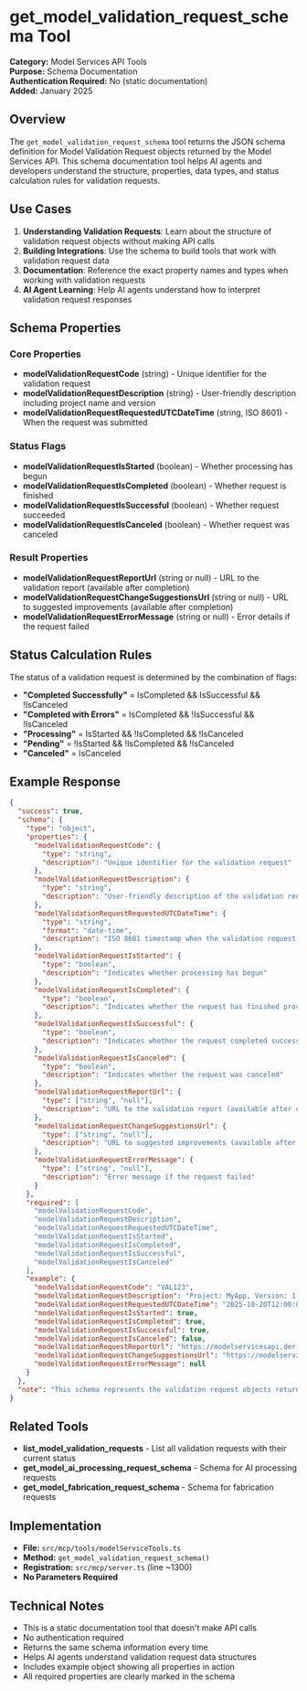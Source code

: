 # get_model_validation_request_schema Tool

**Category:** Model Services API Tools  
**Purpose:** Schema Documentation  
**Authentication Required:** No (static documentation)  
**Added:** January 2025

## Overview

The `get_model_validation_request_schema` tool returns the JSON schema definition for Model Validation Request objects returned by the Model Services API. This schema documentation tool helps AI agents and developers understand the structure, properties, data types, and status calculation rules for validation requests.

## Use Cases

1. **Understanding Validation Requests**: Learn about the structure of validation request objects without making API calls
2. **Building Integrations**: Use the schema to build tools that work with validation request data
3. **Documentation**: Reference the exact property names and types when working with validation requests
4. **AI Agent Learning**: Help AI agents understand how to interpret validation request responses

## Schema Properties

### Core Properties

- **modelValidationRequestCode** (string) - Unique identifier for the validation request
- **modelValidationRequestDescription** (string) - User-friendly description including project name and version
- **modelValidationRequestRequestedUTCDateTime** (string, ISO 8601) - When the request was submitted

### Status Flags

- **modelValidationRequestIsStarted** (boolean) - Whether processing has begun
- **modelValidationRequestIsCompleted** (boolean) - Whether request is finished
- **modelValidationRequestIsSuccessful** (boolean) - Whether request succeeded
- **modelValidationRequestIsCanceled** (boolean) - Whether request was canceled

### Result Properties

- **modelValidationRequestReportUrl** (string or null) - URL to the validation report (available after completion)
- **modelValidationRequestChangeSuggestionsUrl** (string or null) - URL to suggested improvements (available after completion)
- **modelValidationRequestErrorMessage** (string or null) - Error details if the request failed

## Status Calculation Rules

The status of a validation request is determined by the combination of flags:

- **"Completed Successfully"** = IsCompleted && IsSuccessful && !IsCanceled
- **"Completed with Errors"** = IsCompleted && !IsSuccessful && !IsCanceled
- **"Processing"** = IsStarted && !IsCompleted && !IsCanceled
- **"Pending"** = !IsStarted && !IsCompleted && !IsCanceled
- **"Canceled"** = IsCanceled

## Example Response

```json
{
  "success": true,
  "schema": {
    "type": "object",
    "properties": {
      "modelValidationRequestCode": {
        "type": "string",
        "description": "Unique identifier for the validation request"
      },
      "modelValidationRequestDescription": {
        "type": "string",
        "description": "User-friendly description of the validation request"
      },
      "modelValidationRequestRequestedUTCDateTime": {
        "type": "string",
        "format": "date-time",
        "description": "ISO 8601 timestamp when the validation request was submitted"
      },
      "modelValidationRequestIsStarted": {
        "type": "boolean",
        "description": "Indicates whether processing has begun"
      },
      "modelValidationRequestIsCompleted": {
        "type": "boolean",
        "description": "Indicates whether the request has finished processing"
      },
      "modelValidationRequestIsSuccessful": {
        "type": "boolean",
        "description": "Indicates whether the request completed successfully"
      },
      "modelValidationRequestIsCanceled": {
        "type": "boolean",
        "description": "Indicates whether the request was canceled"
      },
      "modelValidationRequestReportUrl": {
        "type": ["string", "null"],
        "description": "URL to the validation report (available after completion)"
      },
      "modelValidationRequestChangeSuggestionsUrl": {
        "type": ["string", "null"],
        "description": "URL to suggested improvements (available after completion)"
      },
      "modelValidationRequestErrorMessage": {
        "type": ["string", "null"],
        "description": "Error message if the request failed"
      }
    },
    "required": [
      "modelValidationRequestCode",
      "modelValidationRequestDescription",
      "modelValidationRequestRequestedUTCDateTime",
      "modelValidationRequestIsStarted",
      "modelValidationRequestIsCompleted",
      "modelValidationRequestIsSuccessful",
      "modelValidationRequestIsCanceled"
    ],
    "example": {
      "modelValidationRequestCode": "VAL123",
      "modelValidationRequestDescription": "Project: MyApp, Version: 1.0.0",
      "modelValidationRequestRequestedUTCDateTime": "2025-10-20T12:00:00Z",
      "modelValidationRequestIsStarted": true,
      "modelValidationRequestIsCompleted": true,
      "modelValidationRequestIsSuccessful": true,
      "modelValidationRequestIsCanceled": false,
      "modelValidationRequestReportUrl": "https://modelservicesapi.derivative-programming.com/validation-reports/VAL123.txt",
      "modelValidationRequestChangeSuggestionsUrl": "https://modelservicesapi.derivative-programming.com/change-suggestions/VAL123.json",
      "modelValidationRequestErrorMessage": null
    }
  },
  "note": "This schema represents the validation request objects returned by the Model Services API. Use list_model_validation_requests to get all validation requests. Validation requests analyze your model and provide change suggestions to improve quality."
}
```

## Related Tools

- **list_model_validation_requests** - List all validation requests with their current status
- **get_model_ai_processing_request_schema** - Schema for AI processing requests
- **get_model_fabrication_request_schema** - Schema for fabrication requests

## Implementation

- **File:** `src/mcp/tools/modelServiceTools.ts`
- **Method:** `get_model_validation_request_schema()`
- **Registration:** `src/mcp/server.ts` (line ~1300)
- **No Parameters Required**

## Technical Notes

- This is a static documentation tool that doesn't make API calls
- No authentication required
- Returns the same schema information every time
- Helps AI agents understand validation request data structures
- Includes example object showing all properties in action
- All required properties are clearly marked in the schema
